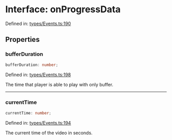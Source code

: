 # Interface: onProgressData

Defined in: [types/Events.ts:190](https://github.com/TheWidlarzGroup/react-native-video/blob/f9ee42c2a80c20dca2b87dac6bcb2898c1a425c5/packages/react-native-video/src/core/types/Events.ts#L190)

## Properties

### bufferDuration

```ts
bufferDuration: number;
```

Defined in: [types/Events.ts:198](https://github.com/TheWidlarzGroup/react-native-video/blob/f9ee42c2a80c20dca2b87dac6bcb2898c1a425c5/packages/react-native-video/src/core/types/Events.ts#L198)

The time that player is able to play with only buffer.

***

### currentTime

```ts
currentTime: number;
```

Defined in: [types/Events.ts:194](https://github.com/TheWidlarzGroup/react-native-video/blob/f9ee42c2a80c20dca2b87dac6bcb2898c1a425c5/packages/react-native-video/src/core/types/Events.ts#L194)

The current time of the video in seconds.
